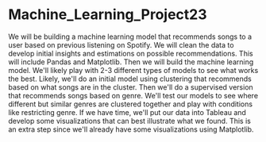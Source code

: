 # Machine_Learning_Project23

We will be building a machine learning model that recommends songs to a user based on previous listening on Spotify.
We will clean the data to develop initial insights and estimations on possible recommendations. This will include Pandas and Matplotlib.
Then we will build the machine learning model. We'll likely play with 2-3 different types of models to see what works the best.
Likely, we'll do an initial model using clustering that recommends based on what songs are in the cluster.
Then we'll do a supervised version that recommends songs based on genre.
We'll test our models to see where different but similar genres are clustered together and play with conditions like restricting genre.
If we have time, we'll put our data into Tableau and develop some visualizations that can best illustrate what we found. This is an extra step since we'll already have some visualizations using Matplotlib.
